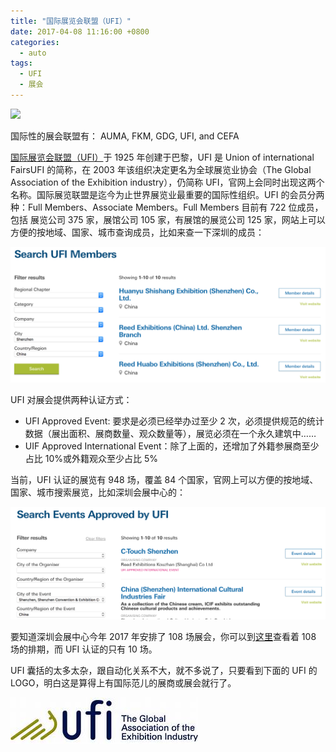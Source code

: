 ```yaml
---
title: "国际展览会联盟（UFI）"
date: 2017-04-08 11:16:00 +0800
categories:
  - auto
tags:
  - UFI
  - 展会
---
```


![](https://www.ufi.org/wp-content/uploads/2016/01/1932.jpg)

国际性的展会联盟有： AUMA, FKM, GDG, UFI, and CEFA

[国际展览会联盟（UFI）](http://www.ufi.org)于 1925 年创建于巴黎，UFI 是 Union of international FairsUFI 的简称，在 2003 年该组织决定更名为全球展览业协会（The Global Association of the Exhibition industry），仍简称 UFI，官网上会同时出现这两个名称。国际展览联盟是迄今为止世界展览业最重要的国际性组织。UFI 的会员分两种：Full Members、Associate Members。Full Members 目前有 722 位成员，包括 展览公司 375 家，展馆公司 105 家，有展馆的展览公司 125 家，网站上可以方便的按地域、国家、城市查询成员，比如来查一下深圳的成员：

![](/img/blog/exhibition/ufi.full.member.shenzhen.png)

UFI 对展会提供两种认证方式：

- UFI Approved Event: 要求是必须已经举办过至少 2 次，必须提供规范的统计数据（展出面积、展商数量、观众数量等），展览必须在一个永久建筑中……
- UIF Approved International Event：除了上面的，还增加了外籍参展商至少占比 10%或外籍观众至少占比 5%

当前，UFI 认证的展览有 948 场，覆盖 84 个国家，官网上可以方便的按地域、国家、城市搜索展览，比如深圳会展中心的：

![](/img/blog/exhibition/ufi.events.shenzhen.png)

要知道深圳会展中心今年 2017 年安排了 108 场展会，你可以到[这里](http://www.szcec.com/Schedule/index.html)查看着 108 场的排期，而 UFI 认证的只有 10 场。

UFI 囊括的太多太杂，跟自动化关系不大，就不多说了，只要看到下面的 UFI 的 LOGO，明白这是算得上有国际范儿的展商或展会就行了。

![](/img/blog/exhibition/ufi.logo.jpeg)
